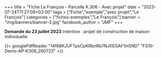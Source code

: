 +++
title = "Fiche Le François - Parcelle K.306 - Avec projet"
date = "2023-07-24T11:27:08+02:00"
tags = ["Fiche","exemple","avec projet","Le François"]
categories = ["fiches-exemples","Le François"]
banner = "img/banners/banner-2.jpg"
facebook_author = "JMF"
+++

**Demande du 23 juillet 2023**
Intention : projet de construction de maison individuelle.

{{< googlePdfReader "14f68KJUFTpsCpKRbnRb7NJ0EGAF1m5ND" "FS10-Demo-AP-K306_260723" >}}
